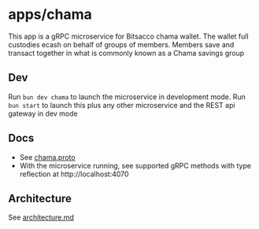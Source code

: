 # apps/chama

This app is a gRPC microservice for Bitsacco chama wallet.
The wallet full custodies ecash on behalf of groups of members.
Members save and transact together in what is commonly known as a Chama savings group

## Dev

Run `bun dev chama` to launch the microservice in development mode.
Run `bun start` to launch this plus any other microservice and the REST api gateway in dev mode 

## Docs

- See [chama.proto](https://github.com/bitsacco/os/blob/main/proto/chama.proto)
- With the microservice running, see supported gRPC methods with type reflection at http://localhost:4070

## Architecture

See [architecture.md](https://github.com/bitsacco/os/blob/main/docs/architecture.md)
